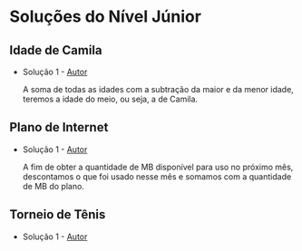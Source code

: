 # Soluções do Nível Júnior

## Idade de Camila
- Solução 1 - [Autor](https://github.com/Kk3tillen) <Insira o link para o seu github nos parenteses>

    A soma de todas as idades com a subtração da maior e da menor idade, teremos a idade do meio, ou seja, a de Camila.

## Plano de Internet
- Solução 1 - [Autor](https://github.com/thuthu-c) <Insira o link para o seu github nos parenteses>

    A fim de obter a quantidade de MB disponível para uso no próximo mês, descontamos o que foi usado nesse mês e somamos com a quantidade de MB do plano. 

## Torneio de Tênis
- Solução 1 - [Autor]() <Insira o link para o seu github nos parenteses>

<Se possivel insira uma breve explicacao da solucao>
